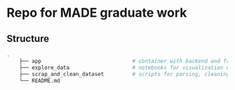 # Repo for MADE graduate work

## Structure
```bash
.
    ├── app                             # container with backend and frontend applications
    ├── explore_data                    # notebooks for visualization of data and tags connectivity
    ├── scrap_and_clean_dataset         # scripts for parsing, cleaning, and aggregating data
    └── README.md
```
